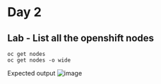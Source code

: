 # Day 2

## Lab - List all the openshift nodes
```
oc get nodes
oc get nodes -o wide
```

Expected output
![image](https://github.com/user-attachments/assets/d51dde4c-3386-4ac1-8884-6918b450023b)
